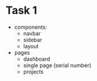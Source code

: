 # Task 1

- components:
  - navbar
  - sidebar
  - layout
- pages
  - dashboard
  - single page (serial number)
  - projects
